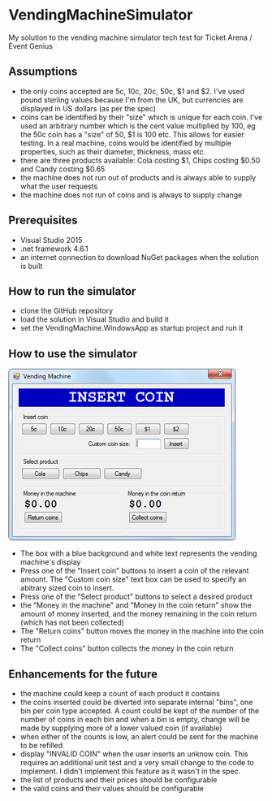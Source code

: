 # VendingMachineSimulator
My solution to the vending machine simulator tech test for Ticket Arena / Event Genius

## Assumptions
* the only coins accepted are 5c, 10c, 20c, 50c, $1 and $2. I've used pound sterling values because I'm from the UK, but currencies are displayed in US dollars (as per the spec)
* coins can be identified by their "size" which is unique for each coin. I've used an arbitrary number which is the cent value multiplied by 100, eg the 50c coin has a "size" of 50, $1 is 100 etc. This allows for easier testing. In a real machine, coins would be identified by multiple properties, such as their diameter, thickness, mass etc.
* there are three products available: Cola costing $1, Chips costing $0.50 and Candy costing $0.65
* the machine does not run out of products and is always able to supply what the user requests
* the machine does not run of coins and is always to supply change

## Prerequisites
* Visual Studio 2015
* .net framework 4.6.1
* an internet connection to download NuGet packages when the solution is built

## How to run the simulator
* clone the GitHub repository
* load the solution in Visual Studio and build it
* set the VendingMachine.WindowsApp as startup project and run it

## How to use the simulator
![alt text](VendingMachine.png)
* The box with a blue background and white text represents the vending machine's display
* Press one of the "Insert coin" buttons to insert a coin of the relevant amount. The "Custom coin size" text box can be used to specify an abitrary sized coin to insert.
* Press one of the "Select product" buttons to select a desired product
* the "Money in the machine" and "Money in the coin return" show the amount of money inserted, and the money remaining in the coin return (which has not been collected)
* The "Return coins" button moves the money in the machine into the coin return
* The "Collect coins" button collects the money in the coin return

## Enhancements for the future
* the machine could keep a count of each product it contains
* the coins inserted could be diverted into separate internal "bins", one bin per coin type accepted. A count could be kept of the number of the number of coins in each bin and when a bin is empty, change will be made by supplying more of a lower valued coin (if available)
* when either of the counts is low, an alert could be sent for the machine to be refilled
* display "INVALID COIN" when the user inserts an unknow coin. This requires an additional unit test and a very small change to the code to implement. I didn't implement this feature as it wasn't in the spec.
* the list of products and their prices should be configurable
* the valid coins and their values should be configurable
